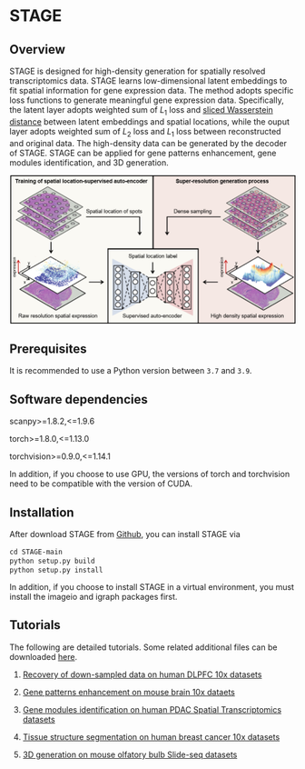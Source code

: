 # STAGE

## Overview
STAGE is designed for high-density generation for spatially resolved transcriptomics data. STAGE learns low-dimensional latent embeddings 
to fit spatial information for gene expression data. The method adopts 
specific loss functions to generate meaningful gene expression data. 
Specifically, the latent layer adopts weighted sum of $L_{1}$ loss and [sliced
Wasserstein distance](https://ieeexplore.ieee.org/document/8578465) between latent embeddings and spatial locations, 
while the ouput layer adopts weighted sum of $L_{2}$ loss and $L_{1}$ loss between reconstructed and original data. The high-density data can be generated 
by the decoder of STAGE. STAGE can be applied for gene patterns enhancement, 
gene modules identification, and 3D generation. 

![](./STAGE_overview.png)

## Prerequisites
It is recommended to use a Python version between `3.7` and `3.9`.

## Software dependencies
scanpy>=1.8.2,<=1.9.6

torch>=1.8.0,<=1.13.0

torchvision>=0.9.0,<=1.14.1

In addition, if you choose to use GPU, the versions of torch and torchvision 
need to be compatible with the version of CUDA.

## Installation
After download STAGE from [Github](https://github.com/zhanglabtools/STAGE), you can install STAGE via
```
cd STAGE-main
python setup.py build
python setup.py install
```
In addition, if you choose to install STAGE in a virtual environment, 
you must install the imageio and igraph packages first. 

## Tutorials
The following are detailed tutorials. Some related additional files can be downloaded [here](https://drive.google.com/drive/folders/1yLMezhggFhhyKMqc23MUDm8hh2y8jPpx).

1. [Recovery of down-sampled data on human DLPFC 10x datasets](./tutorials/T1_DLPFC_recovery.ipynb)

2. [Gene patterns enhancement on mouse brain 10x dataets](./tutorials/T2_mouse_brain.ipynb)

3. [Gene modules identification on human PDAC Spatial Transcriptomics datasets](./tutorials/T3_PDAC.ipynb)

4. [Tissue structure segmentation on human breast cancer 10x datasets](./tutorials/T4_breast_cancer.ipynb)

5. [3D generation on mouse olfatory bulb Slide-seq datasets](./tutorials/T5_3d_model.ipynb)

